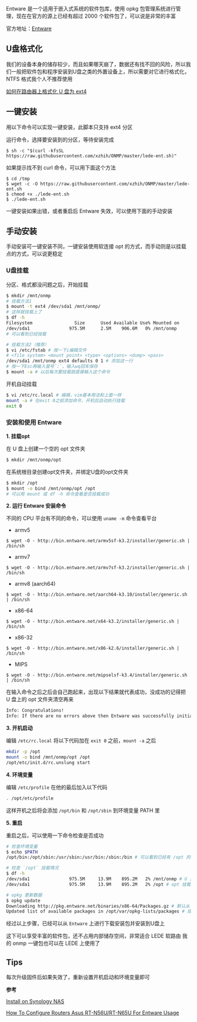 
Entware 是一个适用于嵌入式系统的软件包库，使用 opkg 包管理系统进行管理，现在在官方的源上已经有超过 2000 个软件包了，可以说是非常的丰富

官方地址：[Entware](https://entware.net/)

## U盘格式化

我们的设备本身的储存较少，而且如果哪天崩了，数据还有找不回的风险，所以我们一般把软件包和程序安装到U盘之类的外置设备上，所以需要对它进行格式化，NTFS 格式我个人不推荐使用

[如何在路由器上格式化 U 盘为 ext4](https://github.com/xzhih/ONMP/wiki/如何在路由器上格式化-U-盘为-ext4)

## 一键安装

用以下命令可以实现一键安装，此脚本只支持 ext4 分区

运行命令，选择要安装到的分区，等待安装完成

```shell 
$ sh -c "$(curl -kfsSL https://raw.githubusercontent.com/xzhih/ONMP/master/lede-ent.sh)"
```

如果提示找不到 curl 命令，可以用下面这个方法

```shell
$ cd /tmp
$ wget -c -O https://raw.githubusercontent.com/xzhih/ONMP/master/lede-ent.sh
$ chmod +x ./lede-ent.sh
$ ./lede-ent.sh
```

一键安装如果出错，或者重启后 Entware 失效，可以使用下面的手动安装

## 手动安装

手动安装可一键安装不同，一键安装使用软连接 opt 的方式，而手动则是以挂载点的方式，可以说更稳定

### U盘挂载

分区、格式都没问题之后，开始挂载

```bash
$ mkdir /mnt/onmp
# 挂载方法1
$ mount -t ext4 /dev/sda1 /mnt/onmp/
# 这样就挂载上了
$ df -h
Filesystem                Size      Used Available Use% Mounted on
/dev/sda1               975.5M      2.5M    906.6M   0% /mnt/onmp
# 可以看到已经挂载

# 挂载方法2（推荐）
$ vi /etc/fstab # 按一下i编辑文件
# <file system> <mount point> <type> <options> <dump> <pass>
/dev/sda1 /mnt/onmp ext4 defaults 0 1 # 添加这一行
# 按一下Esc再输入冒号`:`，输入wq回车保存
$ mount -a # 以后每次要挂载就直接输入这个命令
```

开机自动挂载

```bash
$ vi /etc/rc.local # 编辑，vim基本用法和上面一样
mount -a # 在exit 0之前添加命令，开机后自动执行挂载
exit 0
```

### 安装和使用 Entware

**1. 挂载opt**

在 U 盘上创建一个空的 opt 文件夹

```bash
$ mkdir /mnt/onmp/opt
```

在系统根目录创建opt文件夹，并绑定U盘的opt文件夹

```bash
$ mkdir /opt
$ mount -o bind /mnt/onmp/opt /opt
# 可以用 mount 或 df -h 命令查看是否挂载成功
```

**2. 运行 Entware 安装命令**

不同的 CPU 平台有不同的命令，可以使用 `uname -m` 命令查看平台

- armv5

```shell
$ wget -O - http://bin.entware.net/armv5sf-k3.2/installer/generic.sh | /bin/sh
```

- armv7

```shell
$ wget -O - http://bin.entware.net/armv7sf-k3.2/installer/generic.sh | /bin/sh
```

- armv8 (aarch64)

```shell
$ wget -O - http://bin.entware.net/aarch64-k3.10/installer/generic.sh | /bin/sh
```

- x86-64

```shell
$ wget -O - http://bin.entware.net/x64-k3.2/installer/generic.sh | /bin/sh
```

- x86-32

```shell
$ wget -O - http://bin.entware.net/x86-k2.6/installer/generic.sh | /bin/sh
```

- MIPS

```shell
$ wget -O - http://bin.entware.net/mipselsf-k3.4/installer/generic.sh | /bin/sh
```

在输入命令之后之后会自己跑起来，出现以下结果就代表成功，没成功的记得把 U 盘上的 opt 文件夹清空再来

```bash
Info: Congratulations!
Info: If there are no errors above then Entware was successfully initialized.
```

**3. 开机启动**

编辑 `/etc/rc.local` 将以下代码加在 `exit 0` 之前，`mount -a` 之后

```bash
mkdir -p /opt
mount -o bind /mnt/onmp/opt /opt
/opt/etc/init.d/rc.unslung start
```

**4. 环境变量**

编辑 `/etc/profile` 在他的最后加入以下代码

```bash
. /opt/etc/profile
```

这样开机之后将会添加 `/opt/bin` 和 `/opt/sbin` 到环境变量 PATH 里

**5. 重启**

重启之后，可以使用一下命令检查是否成功

```bash
# 检查环境变量
$ echo $PATH
/opt/bin:/opt/sbin:/usr/sbin:/usr/bin:/sbin:/bin # 可以看到已经有 /opt 的路径了

# 检查 `/opt` 挂载情况
$ df -h
/dev/sda1               975.5M     13.9M    895.2M   2% /mnt/onmp # U 盘挂载成功
/dev/sda1               975.5M     13.9M    895.2M   2% /opt # opt 挂载成功

# opkg 更新数据
$ opkg update
Downloading http://pkg.entware.net/binaries/x86-64/Packages.gz # 默认从 entware 下载
Updated list of available packages in /opt/var/opkg-lists/packages # 成功
```

经过以上步骤，已经可以从 `Entware` 上进行下载安装包并安装到U盘上

这下可以享受丰富的软件包，还不占用内部储存空间，非常适合 LEDE 软路由
我的 onmp 一键包也可以在 LEDE 上使用了

## Tips

每次升级固件后如果失效了，重新设置开机启动和环境变量即可

**参考**

[Install on Synology NAS](https://github.com/Entware/Entware/wiki/Install-on-Synology-NAS)

[How To Configure Routers Asus RT-N56U/RT-N65U For Entware Usage](https://bitbucket.org/padavan/rt-n56u/wiki/EN/HowToConfigureEntware)